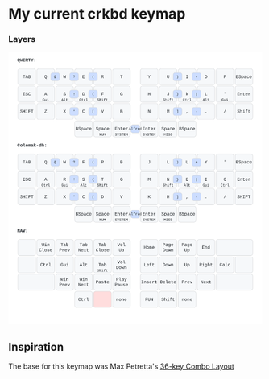 # My current crkbd keymap

### Layers
![Layers](./assets/corne_layers.svg)

## Inspiration
The base for this keymap was Max Petretta's [36-key Combo Layout](https://github.com/maxpetretta/keymap)
